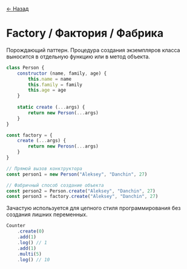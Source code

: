 [← Назад](/README.md "Вернуться на главную страницу")

# Factory / Фактория / Фабрика

Порождающий паттерн. Процедура создания экземпляров класса выносится в отдельную функцию или в метод объекта.

```javascript
class Person {
    constructor (name, family, age) {
        this.name = name
        this.family = family
        this.age = age
    }
    
    static create (...args) {
        return new Person(...args)
    }
}

const factory = {
    create (...args) {
        return new Perosn(...args)
    }
}

// Прямой вызов конктруктора
const person1 = new Person("Aleksey", "Danchin", 27)

// Фабричный способ создание объекта
const person2 = Person.create("Aleksey", "Danchin", 27)
const person3 = factory.create("Aleksey", "Danchin", 27)
```

Зачастую используется для цепного стиля программирования без создания лишних переменных.

```javascript
Counter
    .create(0)
    .add(1)
    .log() // 1
    .add(1)
    .multi(5)
    .log() // 10
```
